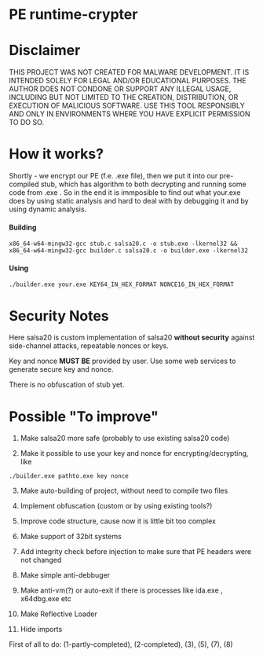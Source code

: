 # PE runtime-crypter

# Disclaimer
THIS PROJECT WAS NOT CREATED FOR MALWARE DEVELOPMENT. IT IS INTENDED SOLELY FOR LEGAL AND/OR EDUCATIONAL PURPOSES. THE AUTHOR DOES NOT CONDONE OR SUPPORT ANY ILLEGAL USAGE, INCLUDING BUT NOT LIMITED TO THE CREATION, DISTRIBUTION, OR EXECUTION OF MALICIOUS SOFTWARE. USE THIS TOOL RESPONSIBLY AND ONLY IN ENVIRONMENTS WHERE YOU HAVE EXPLICIT PERMISSION TO DO SO. 

# How it works?
Shortly - we encrypt our PE (f.e. .exe file), then we put it into our pre-compiled stub, which has algorithm to both decrypting and running some code from .exe . So in the end it is immposible to find out what your.exe does by using static analysis and hard to deal with by debugging it and by using dynamic analysis.

#### Building
```
x86_64-w64-mingw32-gcc stub.c salsa20.c -o stub.exe -lkernel32 && x86_64-w64-mingw32-gcc builder.c salsa20.c -o builder.exe -lkernel32 
```

#### Using
```
./builder.exe your.exe KEY64_IN_HEX_FORMAT NONCE16_IN_HEX_FORMAT 
```

# Security Notes

Here salsa20 is custom implementation of salsa20 **without security** against side-channel attacks, repeatable nonces or keys.

Key and nonce **MUST BE** provided by user. Use some web services to generate secure key and nonce.

There is no obfuscation of stub yet.

# Possible "To improve"

1) Make salsa20 more safe (probably to use existing salsa20 code)

2) Make it possible to use your key and nonce for encrypting/decrypting, like

```
./builder.exe pathto.exe key nonce
```

3) Make auto-building of project, without need to compile two files

4) Implement obfuscation (custom or by using existing tools?)

5) Improve code structure, cause now it is little bit too complex

6) Make support of 32bit systems

7) Add integrity check before injection to make sure that PE headers were not changed

8) Make simple anti-debbuger

9) Make anti-vm(?) or auto-exit if there is processes like ida.exe , x64dbg.exe etc

10) Make Reflective Loader

11) Hide imports

First of all to do: (1-partly-completed), (2-completed), (3), (5), (7), (8)